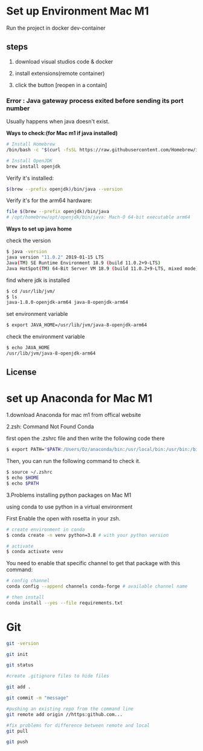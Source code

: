 # Set up Environment Mac M1

Run the project in docker dev-container

## steps
1. download visual studios code & docker

2. install extensions(remote container)

3. click the button [reopen in a contain]

### Error  :  Java gateway process exited before sending its port number 



Usually happens when java doesn't exist.

**Ways to check:(for Mac m1 if java installed)**
```bash
# Install Homebrew
/bin/bash -c "$(curl -fsSL https://raw.githubusercontent.com/Homebrew/install/HEAD/install.sh)"

# Install OpenJDK
brew install openjdk
```
Verify it's installed:
```bash
$(brew --prefix openjdk)/bin/java --version
```
Verify it's for the arm64 hardware:
```bash
file $(brew --prefix openjdk)/bin/java     
# /opt/homebrew/opt/openjdk/bin/java: Mach-O 64-bit executable arm64
```

**Ways to set up java home**


check the version
```bash
$ java -version
java version "11.0.2" 2019-01-15 LTS
Java(TM) SE Runtime Environment 18.9 (build 11.0.2+9-LTS)
Java HotSpot(TM) 64-Bit Server VM 18.9 (build 11.0.2+9-LTS, mixed mode)
```
find where jdk is installed
```bash
$ cd /usr/lib/jvm/
$ ls
java-1.8.0-openjdk-arm64 java-8-openjdk-arm64
```
set environment variable
```bash
$ export JAVA_HOME=/usr/lib/jvm/java-8-openjdk-arm64
```
check the environment variable
```bash
$ echo JAVA_HOME
/usr/lib/jvm/java-8-openjdk-arm64
```



## License

# set up Anaconda for Mac M1

1.download Anaconda for mac m1 from offical website

2.zsh: Command Not Found Conda

first open the .zshrc file and then write the following code there
```bash
$ export PATH="$PATH:/Users/Dz/anaconda/bin:/usr/local/bin:/usr/bin:/bin:/usr/sbin:/sbin:/opt/X11/bin:/Users/Dz/.rvm/bin"
```


Then, you can run the following command to check it.
```bash
$ source ~/.zshrc
$ echo $HOME
$ echo $PATH
```


3.Problems installing python packages on Mac M1

using conda to use python in a virtual environment

First Enable the open with rosetta in your zsh.

```bash
# create environment in conda
$ conda create -n venv python=3.8 # with your python version

# activate
$ conda activate venv
```

You need to enable that specific channel to get that package with this command:
```bash
# config channel
conda config --append channels conda-forge # available channel name

# then install
conda install --yes --file requirements.txt

```


# Git
```bash
git -version

git init

git status

#create .gitignore files to hide files

git add .

git commit -m "message"

#pushing an existing repo from the command line
git remote add origin //https:github.com...

#fix problems for difference between remote and local 
git pull

git push 

```
